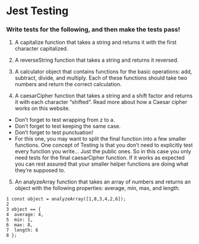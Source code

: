 # Jest Testing

### Write tests for the following, and then make the tests pass!

1. A capitalize function that takes a string and returns it with the first character capitalized.

2. A reverseString function that takes a string and returns it reversed.

3. A calculator object that contains functions for the basic operations: add, subtract, divide, and multiply. Each of these functions should take two numbers and return the correct calculation.

4. A caesarCipher function that takes a string and a shift factor and returns it with each character “shifted”. Read more about how a Caesar cipher works on this website.

- Don’t forget to test wrapping from z to a.
- Don’t forget to test keeping the same case.
- Don’t forget to test punctuation!
- For this one, you may want to split the final function into a few smaller functions. One concept of Testing is that you don’t need to explicitly test every function you write… Just the public ones. So in this case you only need tests for the final caesarCipher function. If it works as expected you can rest assured that your smaller helper functions are doing what they’re supposed to.

5. An analyzeArray function that takes an array of numbers and returns an object with the following properties: average, min, max, and length.

````
1 const object = analyzeArray([1,8,3,4,2,6]);
2
3 object == {
4  average: 4,
5  min: 1,
6  max: 8,
7  length: 6
8 };
````

